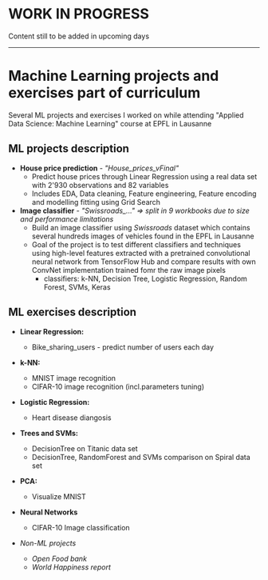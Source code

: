 # WORK IN PROGRESS
Content still to be added in upcoming days
***

# Machine Learning projects and exercises part of curriculum
Several ML projects and exercises I worked on while attending "Applied Data Science: Machine Learning" course at EPFL in Lausanne

## ML projects description
* **House price prediction** - *"House_prices_vFinal"*
  * Predict house prices through Linear Regression using a real data set with 2'930 observations and 82 variables
  * Includes EDA, Data cleaning, Feature engineering, Feature encoding and modelling fitting using Grid Search
* **Image classifier** - *"Swissroads_..." => split in 9 workbooks due to size and performance limitations*
  * Build an image classifier using *Swissroads* dataset which contains several hundreds images of vehicles found in the EPFL in Lausanne
  * Goal of the project is to test different classifiers and techniques using high-level features extracted with a pretrained convolutional neural network from TensorFlow Hub and compare results with own ConvNet implementation trained fomr the raw image pixels
    * classifiers: k-NN, Decision Tree, Logistic Regression, Random Forest, SVMs, Keras


## ML exercises description
* **Linear Regression:**
  * Bike_sharing_users - predict number of users each day
* **k-NN:**
  * MNIST image recognition
  * CIFAR-10 image recognition (incl.parameters tuning)
* **Logistic Regression:**
  * Heart disease diangosis
* **Trees and SVMs:**
  * DecisionTree on Titanic data set
  * DecisionTree, RandomForest and SVMs comparison on Spiral data set
* **PCA:**
  * Visualize MNIST
* **Neural Networks**
  * CIFAR-10 Image classification

* *Non-ML projects*
  * *Open Food bank*
  * *World Happiness report*
